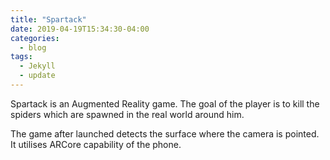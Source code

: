 ```yaml
---
title: "Spartack"
date: 2019-04-19T15:34:30-04:00
categories:
  - blog
tags:
  - Jekyll
  - update
---
```


Spartack is an Augmented Reality game. The goal of the player is to kill the spiders which are spawned in the real world around him.
              </p>
              <p class="project-details__desc-para">
                The game after launched detects the surface where the camera is 
                pointed. It utilises ARCore capability of the phone.
              </p>
            </div>

[jekyll-docs]: https://jekyllrb.com/docs/home
[jekyll-gh]:   https://github.com/jekyll/jekyll
[jekyll-talk]: https://talk.jekyllrb.com/
